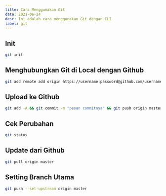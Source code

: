 ```yaml
---
title: Cara Menggunakan Git
date: 2021-06-24
desc: Ini adalah cara menggunakan Git dengan CLI
label: git
---
```


## Init

```bash
git init
```

## Menghubungkan Git di Local dengan Github

```bash
git add remote add origin https://username:password@github.com/username/repo
```

## Upload ke Github

```bash
git add -A && git commit -m "pesan commitnya" && git push origin master
```

## Cek Perubahan

```bash
git status
```

## Update dari Github

```bash
git pull origin master
```

## Setting Branch Utama

```bash
git push --set-upstream origin master
```
